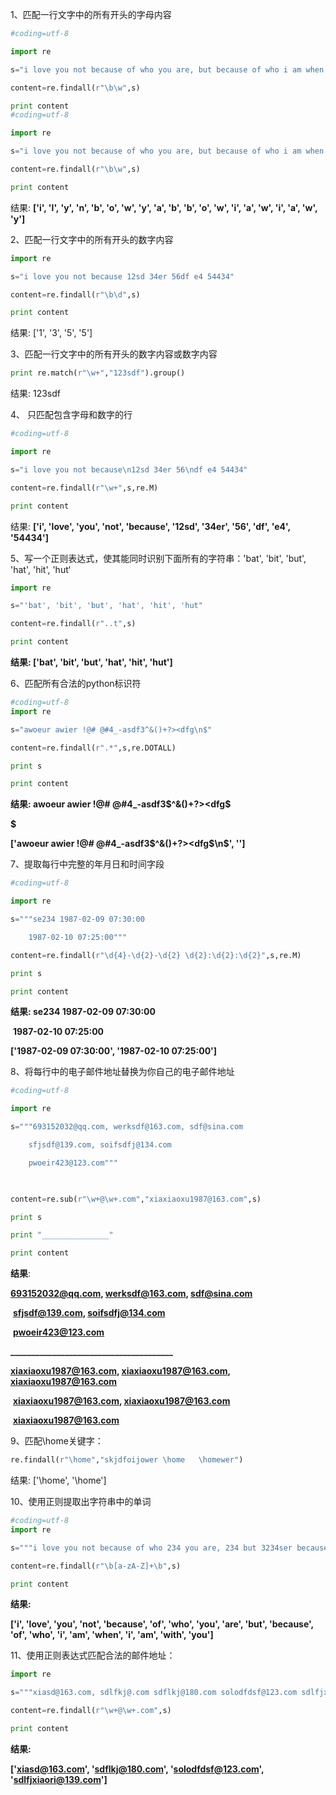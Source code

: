 1、匹配一行文字中的所有开头的字母内容

```python
#coding=utf-8

import re

s="i love you not because of who you are, but because of who i am when i am with you"

content=re.findall(r"\b\w",s)

print content
#coding=utf-8

import re

s="i love you not because of who you are, but because of who i am when i am with you"

content=re.findall(r"\b\w",s)

print content

```

结果: **['i', 'l', 'y', 'n', 'b', 'o', 'w', 'y', 'a', 'b', 'b', 'o', 'w', 'i', 'a', 'w', 'i', 'a', 'w', 'y']**

2、匹配一行文字中的所有开头的数字内容

```python
import re

s="i love you not because 12sd 34er 56df e4 54434"

content=re.findall(r"\b\d",s)

print content

```

结果: ['1', '3', '5', '5']

3、匹配一行文字中的所有开头的数字内容或数字内容

```python
print re.match(r"\w+","123sdf").group()
```

结果: 123sdf

4、 只匹配包含字母和数字的行

```python
#coding=utf-8

import re

s="i love you not because\n12sd 34er 56\ndf e4 54434"

content=re.findall(r"\w+",s,re.M)

print content

```

结果: **['i', 'love', 'you', 'not', 'because', '12sd', '34er', '56', 'df', 'e4', '54434']**

5、写一个正则表达式，使其能同时识别下面所有的字符串：'bat', 'bit', 'but', 'hat', 'hit', 'hut‘

```python
import re

s="'bat', 'bit', 'but', 'hat', 'hit', 'hut"

content=re.findall(r"..t",s)

print content

```

**结果: ['bat', 'bit', 'but', 'hat', 'hit', 'hut']**

6、匹配所有合法的python标识符

```python
#coding=utf-8
import re

s="awoeur awier !@# @#4_-asdf3^&()+?><dfg\n$"

content=re.findall(r".*",s,re.DOTALL)

print s

print content

```

**结果: awoeur awier !@# @#4_-asdf3$^&()+?><dfg$**

**$**

**['awoeur awier !@# @#4_-asdf3$^&()+?><dfg$\n$', '']**

7、提取每行中完整的年月日和时间字段

```python
#coding=utf-8 

import re

s="""se234 1987-02-09 07:30:00

    1987-02-10 07:25:00"""

content=re.findall(r"\d{4}-\d{2}-\d{2} \d{2}:\d{2}:\d{2}",s,re.M)

print s

print content
```

**结果: se234 1987-02-09 07:30:00**

​    **1987-02-10 07:25:00**

**['1987-02-09 07:30:00', '1987-02-10 07:25:00']**

8、将每行中的电子邮件地址替换为你自己的电子邮件地址

```python
#coding=utf-8

import re

s="""693152032@qq.com, werksdf@163.com, sdf@sina.com

    sfjsdf@139.com, soifsdfj@134.com

    pwoeir423@123.com"""

 

content=re.sub(r"\w+@\w+.com","xiaxiaoxu1987@163.com",s)

print s

print "_______________"

print content
```

**结果**:

**693152032@qq.com, werksdf@163.com, sdf@sina.com**

​    **sfjsdf@139.com, soifsdfj@134.com**

​    **pwoeir423@123.com**

**_______________________________________**

**xiaxiaoxu1987@163.com, xiaxiaoxu1987@163.com, xiaxiaoxu1987@163.com**

​    **xiaxiaoxu1987@163.com, xiaxiaoxu1987@163.com**

​    **xiaxiaoxu1987@163.com**

9、匹配\home关键字：

```python
re.findall(r"\home","skjdfoijower \home   \homewer")
```

结果: ['\\home', '\\home']

 

10、使用正则提取出字符串中的单词

```python
#coding=utf-8
import re

s="""i love you not because of who 234 you are, 234 but 3234ser because of who i am when i am with you"""

content=re.findall(r"\b[a-zA-Z]+\b",s)

print content

```



**结果:**

**['i', 'love', 'you', 'not', 'because', 'of', 'who', 'you', 'are', 'but', 'because', 'of', 'who', 'i', 'am', 'when', 'i', 'am', 'with', 'you']**

11、使用正则表达式匹配合法的邮件地址：

 ```python
import re

s="""xiasd@163.com, sdlfkj@.com sdflkj@180.com solodfdsf@123.com sdlfjxiaori@139.com saldkfj.com oisdfo@.sodf.com.com"""

content=re.findall(r"\w+@\w+.com",s)

print content

 ```

**结果:**

**['xiasd@163.com', 'sdflkj@180.com', 'solodfdsf@123.com', 'sdlfjxiaori@139.com']**